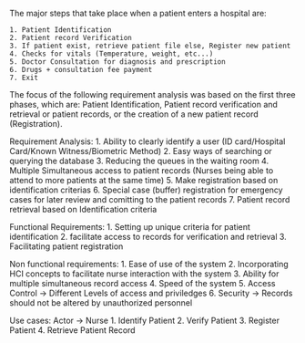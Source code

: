 The major steps that take place when a patient enters a hospital are:
    
    1. Patient Identification
    2. Patient record Verification
    3. If patient exist, retrieve patient file else, Register new patient
    4. Checks for vitals (Temperature, weight, etc...)
    5. Doctor Consultation for diagnosis and prescription
    6. Drugs + consultation fee payment
    7. Exit

The focus of the following requirement analysis was based on the first three phases, which are: Patient Identification, 
Patient record verification and retrieval or patient records, or the creation of a new patient record (Registration).

Requirement Analysis:
    1. Ability to clearly identify a user (ID card/Hospital Card/Known Witness/Biometric Method)
    2. Easy ways of searching or querying the database
    3. Reducing the queues in the waiting room
    4. Multiple Simultaneous access to patient records (Nurses being able to attend to more patients at the same time)
    5. Make registration based on identification criterias
    6. Special case (buffer) registration for emergency cases for later review and comitting to the patient records
    7. Patient record retrieval based on Identification criteria

Functional Requirements:
    1. Setting up unique criteria for patient identification
    2. facilitate access to records for verification and retrieval
    3. Facilitating patient registration

Non functional requirements:
    1. Ease of use of the system
    2. Incorporating HCI concepts to facilitate nurse interaction with the system
    3. Ability for multiple simultaneous record access
    4. Speed of the system 
    5. Access Control -> Different Levels of access and priviledges
    6. Security -> Records should not be altered by unauthorized personnel

Use cases: Actor -> Nurse
    1. Identify Patient
    2. Verify Patient
    3. Register Patient
    4. Retrieve Patient Record
